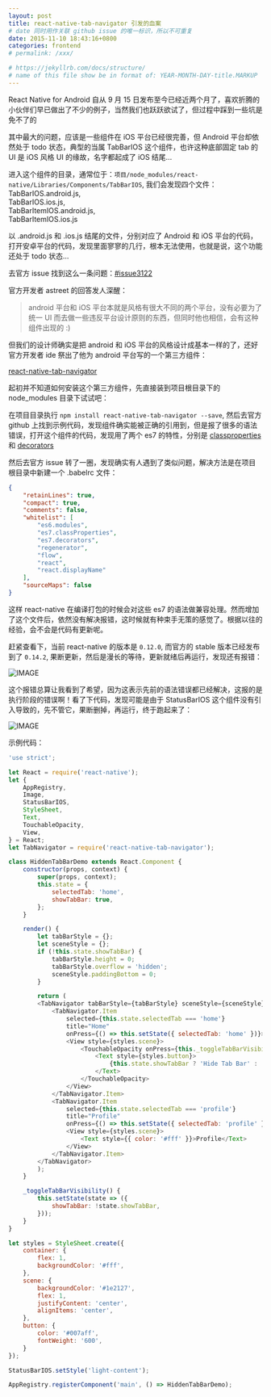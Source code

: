 ```yaml
---
layout: post
title: react-native-tab-navigator 引发的血案
# date 同时用作关联 github issue 的唯一标识，所以不可重复
date: 2015-11-10 18:43:16+0800
categories: frontend
# permalink: /xxx/

# https://jekyllrb.com/docs/structure/
# name of this file show be in format of: YEAR-MONTH-DAY-title.MARKUP
---
```



React Native for Android 自从 9 月 15 日发布至今已经近两个月了，喜欢折腾的小伙伴们早已做出了不少的例子，当然我们也跃跃欲试了，但过程中踩到一些坑是免不了的  

其中最大的问题，应该是一些组件在 iOS 平台已经很完善，但 Android 平台却依然处于 todo 状态，典型的当属 TabBarIOS 这个组件，也许这种底部固定 tab 的 UI 是 iOS 风格 UI 的缘故，名字都起成了 iOS 结尾...  

进入这个组件的目录，通常位于：`项目/node_modules/react-native/Libraries/Components/TabBarIOS`, 我们会发现四个文件：  
TabBarIOS.android.js,  
TabBarIOS.ios.js,  
TabBarItemIOS.android.js,  
TabBarItemIOS.ios.js  

以 .android.js 和 .ios.js 结尾的文件，分别对应了 Android 和 iOS 平台的代码，打开安卓平台的代码，发现里面寥寥的几行，根本无法使用，也就是说，这个功能还处于 todo 状态...  

去官方 issue 找到这么一条问题：[#issue3122](https://github.com/facebook/react-native/issues/3122)  

官方开发者 astreet 的回答发人深醒：  

> android 平台和 iOS 平台本就是风格有很大不同的两个平台，没有必要为了统一 UI 而去做一些违反平台设计原则的东西，但同时他也相信，会有这种组件出现的 :)  

但我们的设计师确实是把 android 和 iOS 平台的风格设计成基本一样的了，还好官方开发者 ide 祭出了他为 android 平台写的一个第三方组件：  

[react-native-tab-navigator](https://github.com/exponentjs/react-native-tab-navigator)  

起初并不知道如何安装这个第三方组件，先直接装到项目根目录下的 node_modules 目录下试试吧：  

在项目目录执行 `npm install react-native-tab-navigator --save`, 然后去官方 github 上找到示例代码，发现组件确实能被正确的引用到，但是报了很多的语法错误，打开这个组件的代码，发现用了两个 es7 的特性，分别是 [classproperties](https://github.com/jeffmo/es-class-static-properties-and-fields) 和 [decorators](https://github.com/wycats/javascript-decorators)  

然后去官方 issue 转了一圈，发现确实有人遇到了类似问题，解决方法是在项目根目录中新建一个 .babelrc 文件：  

```json
{
	"retainLines": true,
	"compact": true,
	"comments": false,
	"whitelist": [
		"es6.modules",
		"es7.classProperties",
		"es7.decorators",
		"regenerator",
		"flow",
		"react",
		"react.displayName"
	],
	"sourceMaps": false
}
```

这样 react-native 在编译打包的时候会对这些 es7 的语法做兼容处理。然而增加了这个文件后，依然没有解决报错，这时候就有种束手无策的感觉了。根据以往的经验，会不会是代码有更新呢。  

赶紧查看下，当前 react-native 的版本是 `0.12.0`, 而官方的 stable 版本已经发布到了 `0.14.2`, 果断更新，然后是漫长的等待，更新就绪后再运行，发现还有报错：  

![IMAGE](https://cdn.jsdelivr.net/gh/xwenliang/gallery2022/2022-04-28-3df1d3c211.jpg)  

这个报错总算让我看到了希望，因为这表示先前的语法错误都已经解决，这报的是执行阶段的错误啊！看了下代码，发现可能是由于 StatusBarIOS 这个组件没有引入导致的，先不管它，果断删掉，再运行，终于跑起来了：  

![IMAGE](https://cdn.jsdelivr.net/gh/xwenliang/gallery2022/2022-04-28-4c707d18db.jpg)  

示例代码：  

[//]: # ( comment in markdown and escape for jekyll use: {% raw %} )  

```javascript
'use strict';

let React = require('react-native');
let {
    AppRegistry,
    Image,
    StatusBarIOS,
    StyleSheet,
    Text,
    TouchableOpacity,
    View,
} = React;
let TabNavigator = require('react-native-tab-navigator');

class HiddenTabBarDemo extends React.Component {
    constructor(props, context) {
        super(props, context);
        this.state = {
            selectedTab: 'home',
            showTabBar: true,
        };
    }

    render() {
        let tabBarStyle = {};
        let sceneStyle = {};
        if (!this.state.showTabBar) {
            tabBarStyle.height = 0;
            tabBarStyle.overflow = 'hidden';
            sceneStyle.paddingBottom = 0;
        }

        return (
        <TabNavigator tabBarStyle={tabBarStyle} sceneStyle={sceneStyle}>
            <TabNavigator.Item
                selected={this.state.selectedTab === 'home'}
                title="Home"
                onPress={() => this.setState({ selectedTab: 'home' })}>
                <View style={styles.scene}>
                    <TouchableOpacity onPress={this._toggleTabBarVisibility.bind(this)}>
                        <Text style={styles.button}>
                            {this.state.showTabBar ? 'Hide Tab Bar' : 'Show Tab Bar'}
                        </Text>
                    </TouchableOpacity>
                </View>
            </TabNavigator.Item>
            <TabNavigator.Item
                selected={this.state.selectedTab === 'profile'}
                title="Profile"
                onPress={() => this.setState({ selectedTab: 'profile' })}>
                <View style={styles.scene}>
                    <Text style={{ color: '#fff' }}>Profile</Text>
                </View>
            </TabNavigator.Item>
        </TabNavigator>
        );
    }

    _toggleTabBarVisibility() {
        this.setState(state => ({
            showTabBar: !state.showTabBar,
        }));
    }
}

let styles = StyleSheet.create({
    container: {
        flex: 1,
        backgroundColor: '#fff',
    },
    scene: {
        backgroundColor: '#1e2127',
        flex: 1,
        justifyContent: 'center',
        alignItems: 'center',
    },
    button: {
        color: '#007aff',
        fontWeight: '600',
    }
});

StatusBarIOS.setStyle('light-content');

AppRegistry.registerComponent('main', () => HiddenTabBarDemo);
```

[//]: # ( comment in markdown and escape for jekyll use: {% endraw %} )  

